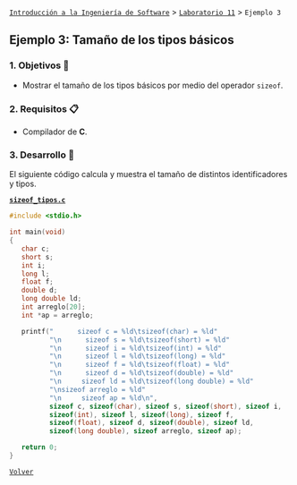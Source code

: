 [`Introducción a la Ingeniería de Software`](../../README.md) > [`Laboratorio 11`](../README.md) > `Ejemplo 3`

## Ejemplo 3: Tamaño de los tipos básicos

### 1. Objetivos :dart:

- Mostrar el tamaño de los tipos básicos por medio del operador `sizeof`.

### 2. Requisitos :clipboard:

- Compilador de __C__.

### 3. Desarrollo :rocket:

El siguiente código calcula y muestra el tamaño de distintos identificadores y tipos.

**[`sizeof_tipos.c`](codigos/sizeof_tipos.c)**

```c
#include <stdio.h>

int main(void)
{
   char c;
   short s;
   int i;
   long l;
   float f;
   double d;
   long double ld;
   int arreglo[20];
   int *ap = arreglo;

   printf("      sizeof c = %ld\tsizeof(char) = %ld"
          "\n      sizeof s = %ld\tsizeof(short) = %ld"
          "\n      sizeof i = %ld\tsizeof(int) = %ld"
          "\n      sizeof l = %ld\tsizeof(long) = %ld"
          "\n      sizeof f = %ld\tsizeof(float) = %ld"
          "\n      sizeof d = %ld\tsizeof(double) = %ld"
          "\n     sizeof ld = %ld\tsizeof(long double) = %ld"
          "\nsizeof arreglo = %ld"
          "\n     sizeof ap = %ld\n",
          sizeof c, sizeof(char), sizeof s, sizeof(short), sizeof i,
          sizeof(int), sizeof l, sizeof(long), sizeof f,
          sizeof(float), sizeof d, sizeof(double), sizeof ld,
          sizeof(long double), sizeof arreglo, sizeof ap);

   return 0;
}
```
   
[`Volver`](../README.md)
